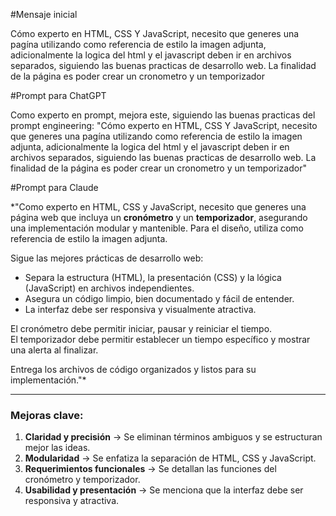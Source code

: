 #Mensaje inicial

Cómo experto en HTML, CSS Y JavaScript, necesito que generes una pagína utilizando como referencia de estilo la imagen adjunta, adicionalmente la logica del html y el javascript deben ir en archivos separados, siguiendo las buenas practicas de desarrollo web. La finalidad de la página es poder crear un cronometro y un temporizador

#Prompt para ChatGPT

Como experto en prompt, mejora este, siguiendo las buenas practicas del prompt engineering: "Cómo experto en HTML, CSS Y JavaScript, necesito que generes una pagína utilizando como referencia de estilo la imagen adjunta, adicionalmente la logica del html y el javascript deben ir en archivos separados, siguiendo las buenas practicas de desarrollo web. La finalidad de la página es poder crear un cronometro y un temporizador"

#Prompt para Claude

*"Como experto en HTML, CSS y JavaScript, necesito que generes una página web que incluya un **cronómetro** y un **temporizador**, asegurando una implementación modular y mantenible. Para el diseño, utiliza como referencia de estilo la imagen adjunta.  

Sigue las mejores prácticas de desarrollo web:  
- Separa la estructura (HTML), la presentación (CSS) y la lógica (JavaScript) en archivos independientes.  
- Asegura un código limpio, bien documentado y fácil de entender.  
- La interfaz debe ser responsiva y visualmente atractiva.  

El cronómetro debe permitir iniciar, pausar y reiniciar el tiempo.  
El temporizador debe permitir establecer un tiempo específico y mostrar una alerta al finalizar.  

Entrega los archivos de código organizados y listos para su implementación."*  

---

### **Mejoras clave:**  
1. **Claridad y precisión** → Se eliminan términos ambiguos y se estructuran mejor las ideas.  
2. **Modularidad** → Se enfatiza la separación de HTML, CSS y JavaScript.  
3. **Requerimientos funcionales** → Se detallan las funciones del cronómetro y temporizador.  
4. **Usabilidad y presentación** → Se menciona que la interfaz debe ser responsiva y atractiva.  